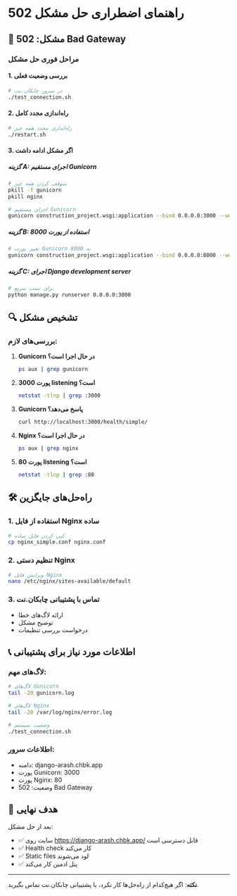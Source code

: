 # راهنمای اضطراری حل مشکل 502

## 🚨 مشکل: 502 Bad Gateway

### مراحل فوری حل مشکل

#### 1. بررسی وضعیت فعلی
```bash
# در سرور چابکان.نت
./test_connection.sh
```

#### 2. راه‌اندازی مجدد کامل
```bash
# راه‌اندازی مجدد همه چیز
./restart.sh
```

#### 3. اگر مشکل ادامه داشت

##### گزینه A: اجرای مستقیم Gunicorn
```bash
# متوقف کردن همه چیز
pkill -f gunicorn
pkill nginx

# اجرای مستقیم Gunicorn
gunicorn construction_project.wsgi:application --bind 0.0.0.0:3000 --workers 3
```

##### گزینه B: استفاده از پورت 8000
```bash
# تغییر پورت Gunicorn به 8000
gunicorn construction_project.wsgi:application --bind 0.0.0.0:8000 --workers 3
```

##### گزینه C: اجرای Django development server
```bash
# برای تست سریع
python manage.py runserver 0.0.0.0:3000
```

## 🔍 تشخیص مشکل

### بررسی‌های لازم:

1. **Gunicorn در حال اجرا است؟**
   ```bash
   ps aux | grep gunicorn
   ```

2. **پورت 3000 listening است؟**
   ```bash
   netstat -tlnp | grep :3000
   ```

3. **Gunicorn پاسخ می‌دهد؟**
   ```bash
   curl http://localhost:3000/health/simple/
   ```

4. **Nginx در حال اجرا است؟**
   ```bash
   ps aux | grep nginx
   ```

5. **پورت 80 listening است؟**
   ```bash
   netstat -tlnp | grep :80
   ```

## 🛠️ راه‌حل‌های جایگزین

### 1. استفاده از فایل Nginx ساده
```bash
# کپی کردن فایل ساده
cp nginx_simple.conf nginx.conf
```

### 2. تنظیم دستی Nginx
```bash
# ویرایش فایل Nginx
nano /etc/nginx/sites-available/default
```

### 3. تماس با پشتیبانی چابکان.نت
- ارائه لاگ‌های خطا
- توضیح مشکل
- درخواست بررسی تنظیمات

## 📞 اطلاعات مورد نیاز برای پشتیبانی

### لاگ‌های مهم:
```bash
# لاگ‌های Gunicorn
tail -20 gunicorn.log

# لاگ‌های Nginx
tail -20 /var/log/nginx/error.log

# وضعیت سیستم
./test_connection.sh
```

### اطلاعات سرور:
- دامنه: django-arash.chbk.app
- پورت Gunicorn: 3000
- پورت Nginx: 80
- وضعیت: 502 Bad Gateway

## 🎯 هدف نهایی

بعد از حل مشکل:
- ✅ سایت روی https://django-arash.chbk.app/ قابل دسترسی است
- ✅ Health check کار می‌کند
- ✅ Static files لود می‌شوند
- ✅ پنل ادمین کار می‌کند

---

**نکته**: اگر هیچ‌کدام از راه‌حل‌ها کار نکرد، با پشتیبانی چابکان.نت تماس بگیرید.
